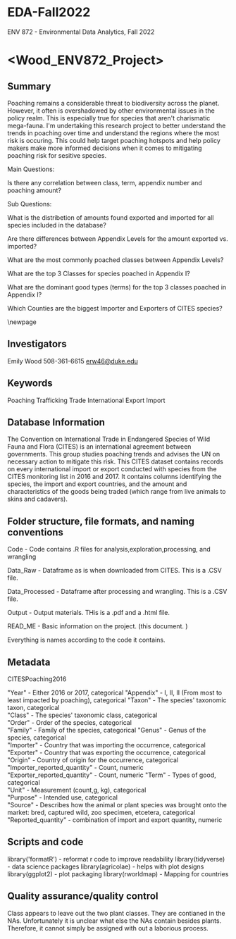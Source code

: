 # EDA-Fall2022
ENV 872 - Environmental Data Analytics, Fall 2022

# <Wood_ENV872_Project>

## Summary

Poaching remains a considerable threat to biodiversity across the planet. However, it often is overshadowed by other environmental issues in the policy realm. This is especially true for species that aren't charismatic mega-fauna. I'm undertaking this research project to better understand the trends in poaching over time and understand the regions where the most risk is occuring. This could help target poaching hotspots and help policy makers make more informed decisions when it comes to mitigating poaching risk for sesitive species. 

Main Questions:

Is there any correlation between class, term, appendix number and poaching amount?

Sub Questions:

What is the distribetion of amounts found exported and imported for all species included in the database?

Are there differences between Appendix Levels for the amount exported vs. imported?

What are the most commonly poached classes between Appendix Levels?

What are the top 3 Classes for species poached in Appendix I?

What are the dominant good types (terms) for the top 3 classes poached in Appendix I?

Which Counties are the biggest Importer and Exporters of CITES species?


\newpage

## Investigators

Emily Wood
508-361-6615
erw46@duke.edu

## Keywords

Poaching
Trafficking 
Trade
International 
Export
Import

## Database Information

The Convention on International Trade in Endangered Species of Wild Fauna and Flora (CITES) is an international agreement between governments. This group studies poaching trends and advises the UN on necessary action to mitigate this risk. This CITES dataset contains records on every international import or export conducted with species from the CITES monitoring list in 2016 and 2017. It contains columns identifying the species, the import and export countries, and the amount and characteristics of the goods being traded (which range from live animals to skins and cadavers). 


## Folder structure, file formats, and naming conventions 

Code - Code contains .R files for analysis,exploration,processing, and wrangling

Data_Raw - Dataframe as is when downloaded from CITES. This is a .CSV file.

Data_Processed - Dataframe after processing and wrangling. This is a .CSV file.

Output - Output materials. THis is a .pdf and a .html file. 

READ_ME - Basic information on the project. (this document. )

Everything is names according to the code it contains. 

## Metadata

CITESPoaching2016

"Year" - Either 2016 or 2017, categorical
"Appendix"  - I, II, II (From most to least impacted by poaching), categorical
"Taxon"  - The species' taxonomic taxon, categorical                  
"Class"  - The species' taxonomic class, categorical                   
"Order"   - Order of the species, categorical                
"Family"   - Family of the species, categorical
"Genus"  - Genus of the species, categorical                    
"Importer"  - Country that was importing the occurrence, categorical                 
"Exporter"  - Country that was exporting the occurrence, categorical               
"Origin"  - Country of origin for the occurrence, categorical                  
"Importer_reported_quantity" - Count, numeric 
"Exporter_reported_quantity" - Count, numeric 
"Term"  - Types of good, categorical                  
"Unit"  - Measurement (count,g, kg), categorical                    
"Purpose"  - Intended use, categorical               
"Source" -  Describes how the animal or plant species was brought onto the market: bred, captured wild, zoo specimen, etcetera, categorical                  
"Reported_quantity" - combination of import and export quantity, numeric     


## Scripts and code

library('formatR') - reformat r code to improve readability 
library(tidyverse) - data science packages 
library(agricolae) - helps with plot designs 
library(ggplot2) - plot packaging 
library(rworldmap) - Mapping for countries 

## Quality assurance/quality control

Class appears to leave out the two plant classes. They are contianed in the NAs. Unfortunately it is unclear what else the NAs contain besides plants. Therefore, it cannot simply be assigned with out a laborious process. 

